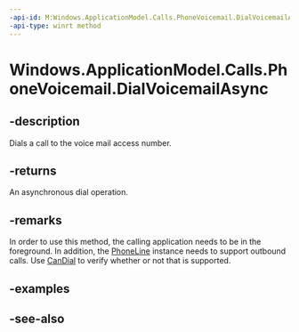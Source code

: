 ```yaml
---
-api-id: M:Windows.ApplicationModel.Calls.PhoneVoicemail.DialVoicemailAsync
-api-type: winrt method
---
```


<!-- Method syntax
public Windows.Foundation.IAsyncAction DialVoicemailAsync()
-->

# Windows.ApplicationModel.Calls.PhoneVoicemail.DialVoicemailAsync

## -description
Dials a call to the voice mail access number.

## -returns
An asynchronous dial operation.

## -remarks
In order to use this method, the calling application needs to be in the foreground. In addition, the [PhoneLine](phoneline.md) instance needs to support outbound calls. Use [CanDial](phoneline_candial.md) to verify whether or not that is supported.

## -examples

## -see-also
